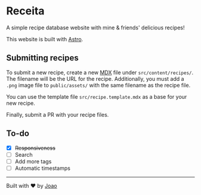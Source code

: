 # Receita

A simple recipe database website with mine & friends' delicious recipes!

This website is built with [Astro](https://astro.build/).

## Submitting recipes

To submit a new recipe, create a new [MDX](https://mdxjs.com/) file under `src/content/recipes/`. The filename will be the URL for the recipe. Additionally, you must add a `.png` image file to `public/assets/` with the same filename as the recipe file.

You can use the template file `src/recipe.template.mdx` as a base for your new recipe.

Finally, submit a PR with your recipe files.

## To-do

- [x] ~~Responsiveness~~
- [ ] Search
- [ ] Add more tags
- [ ] Automatic timestamps

---

Built with ❤ by [Joao](https://joaosantos.dev/)
